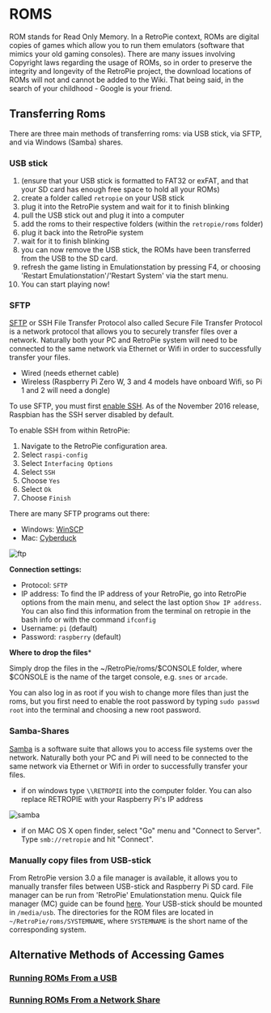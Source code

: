 # ROMS

ROM stands for Read Only Memory. In a RetroPie context, ROMs are digital copies of games which allow you to run them emulators (software that mimics your old gaming consoles). There are many issues involving Copyright laws regarding the usage of ROMs, so in order to preserve the integrity and longevity of the RetroPie project, the download locations of ROMs will not and cannot be added to the Wiki. That being said, in the search of your childhood - Google is your friend.

## Transferring Roms

There are three main methods of transferring roms: via USB stick, via SFTP, and via Windows (Samba) shares.

### USB stick

1. (ensure that your USB stick is formatted to FAT32 or exFAT, and that your SD card has enough free space to hold all your ROMs)
2. create a folder called `retropie` on your USB stick
3. plug it into the RetroPie system and wait for it to finish blinking
4. pull the USB stick out and plug it into a computer
5. add the roms to their respective folders (within the `retropie/roms` folder)
6. plug it back into the RetroPie system
7. wait for it to finish blinking
8. you can now remove the USB stick, the ROMs have been transferred from the USB to the SD card.
9. refresh the game listing in Emulationstation by pressing F4, or choosing 'Restart Emulationstation'/'Restart System' via the start menu.
10. You can start playing now!


### SFTP

[SFTP](https://en.wikipedia.org/wiki/SSH_File_Transfer_Protocol) or SSH File Transfer Protocol also called Secure File Transfer Protocol is a network protocol that allows you to securely transfer files over a network. Naturally both your PC and RetroPie system will need to be connected to the same network via Ethernet or Wifi in order to successfully transfer your files. 

- Wired (needs ethernet cable)
- Wireless (Raspberry Pi Zero W, 3 and 4 models have onboard Wifi, so Pi 1 and 2 will need a dongle)

To use SFTP, you must first [enable SSH](https://www.raspberrypi.org/documentation/remote-access/ssh/). As of the November 2016 release, Raspbian has the SSH server disabled by default.

To enable SSH from within RetroPie:

1. Navigate to the RetroPie configuration area.
1. Select `raspi-config`
1. Select `Interfacing Options`
1. Select `SSH`
1. Choose `Yes`
1. Select `Ok`
1. Choose `Finish`

There are many SFTP programs out there:

- Windows: [WinSCP](https://winscp.net/eng/download.php)
- Mac: [Cyberduck](https://cyberduck.io/?l=en)

![ftp](https://cloud.githubusercontent.com/assets/10035308/9144892/68994618-3d0d-11e5-8db0-2991f9068115.png)

**Connection settings:** 

- Protocol: `SFTP`
- IP address: To find the IP address of your RetroPie, go into RetroPie options from the main menu, and select the last option `Show IP address`. You can also find this information from the terminal on retropie in the bash info or with the command `ifconfig`
- Username: `pi` (default)
- Password: `raspberry` (default)

**Where to drop the files***

Simply drop the files in the ~/RetroPie/roms/$CONSOLE folder, where $CONSOLE is the name of the target console, e.g. `snes` or `arcade`.

You can also log in as root if you wish to change more files than just the roms, but you first need to enable the root password by typing `sudo passwd root` into the terminal and choosing a new root password.

### Samba-Shares

[Samba](https://www.samba.org/samba/what_is_samba.html) is a software suite that allows you to access file systems over the network. Naturally both your PC and Pi will need to be connected to the same network via Ethernet or Wifi in order to successfully transfer your files. 

- if on windows type `\\RETROPIE` into the computer folder. You can also replace RETROPIE with your Raspberry Pi's IP address

![samba](https://cloud.githubusercontent.com/assets/10035308/9141308/edee8b52-3cf4-11e5-8bf3-73f8c27f99fb.png)

- if on MAC OS X open finder, select "Go" menu and "Connect to Server". Type `smb://retropie` and hit "Connect".


### Manually copy files from USB-stick

From RetroPie version 3.0 a file manager is available, it allows you to manually transfer files between USB-stick and Raspberry Pi SD card. File manager can be run from 'RetroPie' Emulationstation menu. Quick file manager (MC) guide can be found [here](http://www.thegeekstuff.com/2008/10/midnight-commander-mc-guide-powerful-text-based-file-manager-for-unix/). Your USB-stick should be mounted in `/media/usb`. The directories for the ROM files are located in `~/RetroPie/roms/SYSTEMNAME`, where `SYSTEMNAME` is the short name of the corresponding system.

## Alternative Methods of Accessing Games

### [Running ROMs From a USB](Running-ROMs-from-a-USB-drive)
### [Running ROMs From a Network Share](Running-ROMs-from-a-Network-Share)
